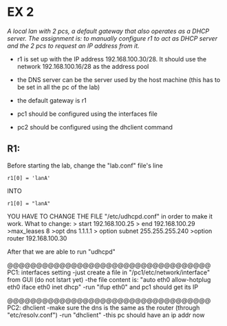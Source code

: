 # EX 2
_A local lan with 2 pcs, a default gateway that also operates as a DHCP
server.
The assignment is: to manually configure r1 to act as DHCP server and
the 2 pcs to request an IP address from it._

- r1 is set up with the IP address 192.168.100.30/28. It should use
  the network 192.168.100.16/28 as the address pool

- the DNS server can be the server used by the host machine (this has
  to be set in all the pc of the lab)

- the default gateway is r1

- pc1 should be configured using the interfaces file

- pc2 should be configured using the dhclient command

## R1:
Before starting the lab, change the "lab.conf" file's line 
```
r1[0] = 'lanA'
```
INTO 
```
r1[0] = "lanA"
```

YOU HAVE TO CHANGE THE FILE "/etc/udhcpd.conf" in order to make it work.
What to change:
	> start		192.168.100.25
	> end		192.168.100.29
	>max_leases 8
	>opt dns 1.1.1.1
	> option subnet 255.255.255.240
	>option router 192.168.100.30

After that we are able to run "udhcpd"

@@@@@@@@@@@@@@@@@@@@@@@@@@@@@@@@@@@
PC1: interfaces setting
	-just create a file in "/pc1/etc/network/interface" from GUI (do not lstart yet)
	-the file content is: "auto eth0
						    allow-hotplug eth0
						    iface eth0 inet dhcp"
	-run "ifup eth0" and pc1 should get its IP

@@@@@@@@@@@@@@@@@@@@@@@@@@@@@@@@@@@
PC2: dhclient
	-make sure the dns is the same as the router (through "etc/resolv.conf")
	-run "dhclient"
	-this pc should have an ip addr now












